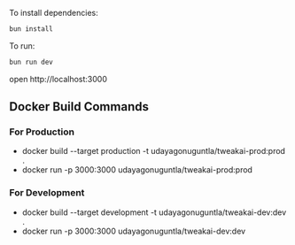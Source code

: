 To install dependencies:
```sh
bun install
```

To run:
```sh
bun run dev
```

open http://localhost:3000

## Docker Build Commands
### For Production
- docker build --target production -t udayagonuguntla/tweakai-prod:prod .
- docker run -p 3000:3000 udayagonuguntla/tweakai-prod:prod
### For Development
- docker build --target development -t udayagonuguntla/tweakai-dev:dev .
- docker run -p 3000:3000 udayagonuguntla/tweakai-dev:dev 
